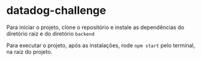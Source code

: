 # datadog-challenge

Para iniciar o projeto, clone o repositório e instale as dependências do diretório raiz e do diretório `backend`

Para executar o projeto, após as instalações, rode `npm start` pelo terminal, na raiz do projeto.
